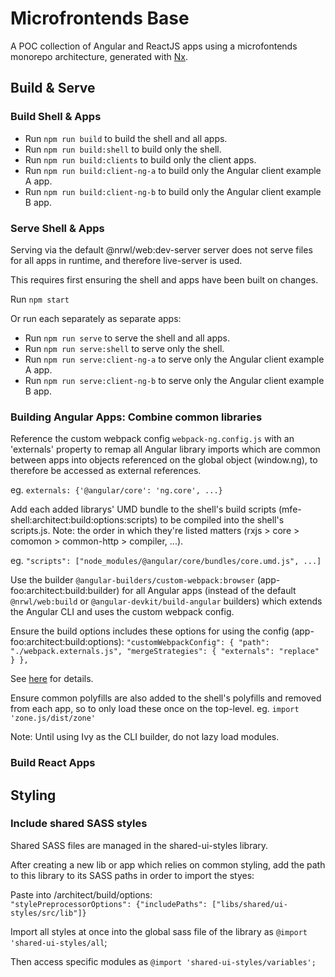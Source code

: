 # Microfrontends Base

A POC collection of Angular and ReactJS apps using a microfontends monorepo architecture,
generated with [Nx](https://nx.dev).

## Build & Serve

### Build Shell & Apps

- Run `npm run build` to build the shell and all apps.
- Run `npm run build:shell` to build only the shell.
- Run `npm run build:clients` to build only the client apps.
- Run `npm run build:client-ng-a` to build only the Angular client example A app.
- Run `npm run build:client-ng-b` to build only the Angular client example B app.

### Serve Shell & Apps

Serving via the default @nrwl/web:dev-server server does not serve files for all apps
in runtime, and therefore live-server is used.

This requires first ensuring the shell and apps have been built on changes.

Run `npm start`

Or run each separately as separate apps:

- Run `npm run serve` to serve the shell and all apps.
- Run `npm run serve:shell` to serve only the shell.
- Run `npm run serve:client-ng-a` to serve only the Angular client example A app.
- Run `npm run serve:client-ng-b` to serve only the Angular client example B app.

### Building Angular Apps: Combine common libraries

Reference the custom webpack config `webpack-ng.config.js` with an 'externals' property to remap all Angular library
imports which are common between apps into objects referenced on the global object
(window.ng), to therefore be accessed as external references.

eg. `externals: {'@angular/core': 'ng.core', ...}`

Add each added librarys' UMD bundle to the shell's build scripts
(mfe-shell:architect:build:options:scripts) to be compiled into the shell's scripts.js.
Note: the order in which they're listed matters (rxjs > core > comomon > common-http > compiler, ...).

eg. `"scripts": ["node_modules/@angular/core/bundles/core.umd.js", ...]`

Use the builder `@angular-builders/custom-webpack:browser` (app-foo:architect:build:builder)
for all Angular apps (instead of the default `@nrwl/web:build` or `@angular-devkit/build-angular` builders)
which extends the Angular CLI and uses the custom webpack config.

Ensure the build options includes these options for using the config (app-foo:architect:build:options):
`"customWebpackConfig": { "path": "./webpack.externals.js", "mergeStrategies": { "externals": "replace" } },`

See [here](https://www.npmjs.com/package/@angular-builders/custom-webpack#custom-webpack-browser) for details.

Ensure common polyfills are also added to the shell's polyfills and removed from each app,
so to only load these once on the top-level.
eg. `import 'zone.js/dist/zone'`

Note: Until using Ivy as the CLI builder, do not lazy load modules.

### Build React Apps

## Styling

### Include shared SASS styles

Shared SASS files are managed in the shared-ui-styles library.

After creating a new lib or app which relies on common styling, add the path to this
library to its SASS paths in order to import the styes:

Paste into /architect/build/options:\
`"stylePreprocessorOptions": {"includePaths": ["libs/shared/ui-styles/src/lib"]}`

Import all styles at once into the global sass file of the library as `@import 'shared-ui-styles/all`;

Then access specific modules as `@import 'shared-ui-styles/variables';`
